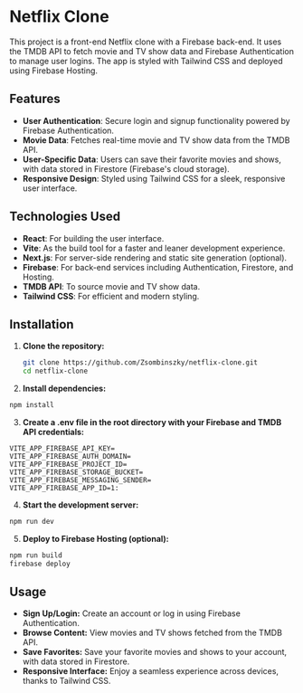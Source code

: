 # Netflix Clone

This project is a front-end Netflix clone with a Firebase back-end. It uses the TMDB API to fetch movie and TV show data
and Firebase Authentication to manage user logins. The app is styled with Tailwind CSS and deployed using Firebase
Hosting.

## Features

- **User Authentication**: Secure login and signup functionality powered by Firebase Authentication.
- **Movie Data**: Fetches real-time movie and TV show data from the TMDB API.
- **User-Specific Data**: Users can save their favorite movies and shows, with data stored in Firestore (Firebase's
  cloud storage).
- **Responsive Design**: Styled using Tailwind CSS for a sleek, responsive user interface.

## Technologies Used

- **React**: For building the user interface.
- **Vite**: As the build tool for a faster and leaner development experience.
- **Next.js**: For server-side rendering and static site generation (optional).
- **Firebase**: For back-end services including Authentication, Firestore, and Hosting.
- **TMDB API**: To source movie and TV show data.
- **Tailwind CSS**: For efficient and modern styling.

## Installation

1. **Clone the repository:**

   ```bash
   git clone https://github.com/Zsombinszky/netflix-clone.git
   cd netflix-clone

2. **Install dependencies:**

```bash
npm install
```

3. **Create a .env file in the root directory with your Firebase and TMDB API credentials:**

```env
VITE_APP_FIREBASE_API_KEY=
VITE_APP_FIREBASE_AUTH_DOMAIN=
VITE_APP_FIREBASE_PROJECT_ID=
VITE_APP_FIREBASE_STORAGE_BUCKET=
VITE_APP_FIREBASE_MESSAGING_SENDER=
VITE_APP_FIREBASE_APP_ID=1:
```

4. **Start the development server:**

```bash
npm run dev
```

5. **Deploy to Firebase Hosting (optional):**

```bash
npm run build
firebase deploy
```

## Usage
- **Sign Up/Login:** Create an account or log in using Firebase Authentication.
- **Browse Content:** View movies and TV shows fetched from the TMDB API.
- **Save Favorites:** Save your favorite movies and shows to your account, with data stored in Firestore.
- **Responsive Interface:** Enjoy a seamless experience across devices, thanks to Tailwind CSS.